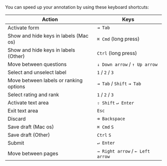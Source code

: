 You can speed up your annotation by using these keyboard shortcuts:

| Action                                 | Keys                             |
| -------------------------------------- | -------------------------------- |
| Activate form                          | `⇥ Tab`                          |
| Show and hide keys in labels (Mac os)  | `⌘ Cmd` (long press)             |
| Show and hide keys in labels (Other)   | `Ctrl` (long press)              |
| Move between questions                 | `↓ Down arrow` / `↑ Up arrow`    |
| Select and unselect label              | `1` / `2` / `3`                  |
| Move between labels or ranking options | `⇥ Tab` / `Shift` `⇥ Tab`        |
| Select rating and rank                 | `1` / `2` / `3`                  |
| Activate text area                     | `⇧ Shift` `↵ Enter`              |
| Exit text area                         | `Esc`                            |
| Discard                                | `⌫ Backspace`                    |
| Save draft (Mac os)                    | `⌘ Cmd` `S`                      |
| Save draft (Other)                     | `Ctrl` `S`                       |
| Submit                                 | `↵ Enter`                        |
| Move between pages                     | `→ Right arrow` / `← Left arrow` |
